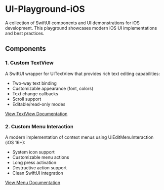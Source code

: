 # UI-Playground-iOS

A collection of SwiftUI components and UI demonstrations for iOS development. This playground showcases modern iOS UI implementations and best practices.

## Components

### 1. Custom TextView

A SwiftUI wrapper for UITextView that provides rich text editing capabilities:

- Two-way text binding
- Customizable appearance (font, colors)
- Text change callbacks
- Scroll support
- Editable/read-only modes

[View TextView Documentation](./UITextViewDemo/TextView_README.md)

### 2. Custom Menu Interaction

A modern implementation of context menus using UIEditMenuInteraction (iOS 16+):

- System icon support
- Customizable menu actions
- Long press activation
- Destructive action support
- Clean SwiftUI integration

[View Menu Documentation](./CustomMenuDemo/Menu_README.md)
